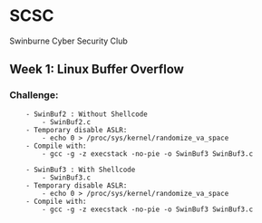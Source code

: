 # SCSC
Swinburne Cyber Security Club

## Week 1: Linux Buffer Overflow
###	Challenge:
		- SwinBuf2 : Without Shellcode
			- SwinBuf2.c
		- Temporary disable ASLR:
			- echo 0 > /proc/sys/kernel/randomize_va_space
		- Compile with:
			- gcc -g -z execstack -no-pie -o SwinBuf3 SwinBuf3.c

		- SwinBuf3 : With Shellcode
			- SwinBuf3.c
		- Temporary disable ASLR:
			- echo 0 > /proc/sys/kernel/randomize_va_space
		- Compile with:
			- gcc -g -z execstack -no-pie -o SwinBuf3 SwinBuf3.c
